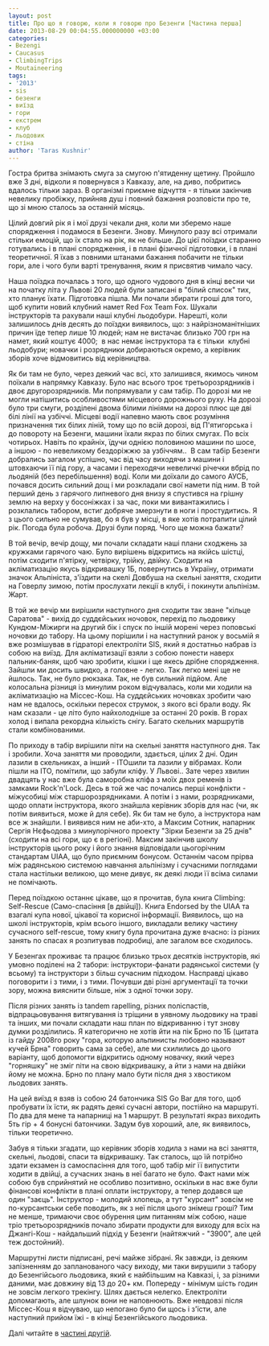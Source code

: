 ```yaml
---
layout: post
title: Про що я говорю, коли я говорю про Безенги [Частина перша]
date: 2013-08-29 00:04:55.000000000 +03:00
categories:
- Bezengi
- Caucasus
- ClimbingTrips
- Moutaineering
tags:
- '2013'
- sis
- безенги
- виїзд
- гори
- екстрем
- клуб
- льодовик
- стіна
author: 'Taras Kushnir'
---
```


Гостра бритва знімають смуга за смугою п'ятиденну щетину. Пройшло вже 3 дні, відколи я повернувся з Кавказу, але, на диво, побритись вдалось тільки зараз. В організмі приємне відчуття - я тільки закінчив невелику пробіжку, прийняв душ і повний бажання розповісти про те, що зі мною сталось за останній місяць.

Цілий довгий рік я і мої друзі чекали дня, коли ми зберемо наше спорядження і подамося в Безенги. Знову. Минулого разу всі отримали стільки емоцій, що їх стало на рік, як не більше. До цієї поїздки старанно готувались і в плані спорядження, і в плані фізичної підготовки, і в плані теоретичної. Я їхав з повними штанами бажання побачити не тільки гори, але і чого були варті тренування, яким я присвятив чимало часу.

Наша поїздка почалась з того, що одного чудового дня в кінці весни чи на початку літа у Львові 20 людей були записані в "білий список" тих, хто планує їхати. Підготовка пішла. Ми почали збирати гроші для того, щоб купити новий клубний намет Red Fox Team Fox. Шукали інструкторів та рахували наші клубні льодобури. Нарешті, коли залишилось днів десять до поїздки виявилось, що: з найрізноманітніших причин їде тепер лише 10 людей; нам не вистачає близько 700 грн на намет, який коштує 4000;  в нас немає інструктора та є тільки  клубні льодобури; новачки і розрядники добираються окремо, а керівник зборів хоче відмовитись від керівництва.

Як би там не було, через деякий час всі, хто залишився, якимось чином поїхали в напрямку Кавказу. Було нас всього троє третьорозрядників і двоє другорозрядників. Ми попрямували у сам табір. По дорозі ми не могли натішитись особливостями місцевого дорожнього руху. На дорозі було три смуги, розділені двома білими лініями на дорозі плюс ще дві білі лінії на узбіччі. Місцеві водії напевно мають своє розуміння призначення тих білих ліній, тому що по всій дорозі, від П'ятигорська і до повороту на Безенги, машини їхали якраз по білих смугах. По всіх чотирьох. Навіть по крайніх, їдучи однією половиною машини по шосе, а іншою - по невеликому бездоріжжю за узбіччям..  В сам табір Безенги добрались загалом успішно, час від часу виходячи з машини і штовхаючи її під гору, а часами і переходячи невеличкі річечки вбрід по льодяній (без перебільшення) воді. Коли ми доїхали до самого АУСБ, почався досить сильний дощ і ми розкладали свої намети під ним. В той перший день з гарячого липневого дня внизу я спустився на грішну землю на верху у босоніжках і за час, поки ми вивантажились і розклались табором, встиг добряче змерзнути в ноги і простудитись. Я з цього сильно не сумував, бо я був у місці, в яке хотів потрапити цілий рік. Погода була робоча. Друзі були поряд. Чого ще можна бажати?

<!--more-->

В той вечір, вечір дощу, ми почали складати наші плани сходжень за кружками гарячого чаю. Було вирішень відкритись на якійсь шістці, потім сходити п'ятірку, четвірку, трійку, двійку. Сходити на акліматизацію якусь відкривашку 1Б, повернутись в Україну, отримати значок Альпініста, з'їздити на скелі Довбуша на скельні заняття, сходити на Говерлу зимою, потім прослухати лекції в клубі, і покинути альпінізм. Жарт.

В той же вечір ми вирішили наступного дня сходити так зване "кільце Саратова" - вихід до суддєйських ночовок, перехід по льодовику Кундюм-Міжирги на другий бік і спуск по іншій морені через поповські ночовки до табору. На цьому порішили і на наступний ранок у восьмій я вже розмішував в гідраторі електроліти SIS, який я достатньо набрав із собою на виїзд. Для акліматизації взяли з собою понести наверх пальник-баняк, щоб чаю зробити, кішки і ще якесь дрібне спорядження. Зайшли ми досить швидко, а головне - легко. Так легко мені ще не йшлось. Так, не було рюкзака. Так, не був сильний підйом. Але колосальна різниця із минулим роком відчувалась, коли ми ходили на акліматизацію на Міссес-Кош. На суддєйських ночовках зробити чаю нам не вдалось, оскільки пересох струмок, з якого всі брали воду. Як нам сказали - це літо було найхолодніше за останні 20 років. В горах холод і випала рекордна кількість снігу. Багато скельних маршрутів стали комбінованими.

По приходу в табір вирішили піти на скельні заняття наступного дня. Так і зробили. Хоча заняття ми проводили, здається, цілих 2 дні. Один лазили в скельниках, а інший - ІТОшили та лазили у вібрамах. Коли пішли на ІТО, помітили, що забули кліфу. У Львові.. Зате через хвилин двадцять у нас вже була саморобна кліфа з моїх двох ременів із замками Rock'n'Lock. Десь в той же час почались перші конфлікти - міжусобиці між старшорозрядниками. А потім і з нами, розрядниками, щодо оплати інструктора, якого знайшла керівник зборів для нас (чи, як потім виявиться, може й для себе). Як би там не було, а інструктора нам все ж знайшли. І виявився ним не аби-хто, а Максим Сотник, напарник Сергія Нєфьодова з минулорічного проекту "Зірки Безенги за 25 днів" (сходити на всі гори, що є в регіоні). Максим закінчив школу інструкторів цього року і його знання відповідали цьогорічним стандартам UIAA, що було приємним бонусом. Останнім часом прірва між радянською системою навчання альпінізму і сучасними поглядами стала настільки великою, що мене дивує, як деякі люди її всіма силами не помічають.

Перед поїздкою останнє цікаве, що я прочитав, була книга Climbing: Self-Rescue (Само-спасіння [в двійці]). Книга Endorsed by the UIAA та взагалі купа нової, цікавої та корисної інформації. Виявилось, що на школі інструкторів, крім всього іншого, викладали велику частину сучасного self-rescue, тому книгу була прочитана дуже вчасно: із різних занять по спасах я розпитував подробиці, але загалом все сходилось.

У Безенгах проживає та працює близько трьох десятків інструкторів, які умовно поділені на 2 табори: інструктори-фанати радянської системи (у всьому) та інструктори з більш сучасним підходом. Насправді цікаво поговорити і з тими, і з тими. Почувши дві різні аргументації та точки зору, можна вияснити більше, ніж з одної точки зору.

Після різних занять із tandem rapelling, різних поліспастів, відпрацьовування витягування із тріщини в уявному льодовику на траві та інших, ми почали складати наш план по відкриванню і тут знову думки розділились. Я категорично не хотів йти на пік Брно по 1Б (цитата із гайду 2008го року "гора, которую альпинисты любовно называют кучей Брна" говорить сама за себе), але ми схилились до цього варіанту, щоб допомогти відкритись одному новачку, який через "горняшку" не зміг піти на свою відкривашку, а йти з нами на двійки йому не можна. Брно по плану мало бути після дня з хвостиком льодових занять.

На цей виїзд я взяв із собою 24 батончика SIS Go Bar для того, щоб пробувати їх їсти, як радять деякі сучасні автори, постійно на маршруті. По два для мене та напарниці на 1 маршрут. В результаті якраз виходить 5ть гір + 4 бонусні батончики. Задум був хороший, але, як виявилось, тільки теоретично.

Забув я тільки згадати, що керівник зборів ходила з нами на всі заняття, скельні, льодові, спаси та відкривашку. Так сталось, що їй потрібно здати екзамен із самоспасіння для того, щоб табір міг її випустити ходити в двійці, а сучасних знань в неї багато не було. Факт нами між собою був сприйнятий не особливо позитивно, оскільки в нас вже були фінансові конфлікти в плані оплати інструктору, а тепер додався ще один "заєць". Інструктор - молодий хлопець, а тут "курсант" зовсім не по-курсантськи себе поводить, як з неї після цього знімеш гроші? Тим не менше, тримаючи своє обурення цим питанням між собою, наше тріо третьорозрядників почало збирати продукти для виходу для всіх на Джангі-Кош - найдальший підхід у Безенги (найтяжчий - "3900", але цей теж достойний).

Маршрутні листи підписані, речі майже зібрані. Як завжди, із деяким запізненням до запланованого часу виходу, ми таки вирушили з табору до Безенгійсього льодовика, який є найбільшим на Кавказі, і, за різними даними, має довжину від 13 до 20+ км. Попереду - мінімум шість годин не зовсім легкого трекінгу. Шлях дається нелегко. Електроліти допомагають, але шлунок вони не наповнюють. Вже невдовзі після Міссес-Кош я відчуваю, що непогано було би щось і з'їсти, але наступний прийом їжі - в кінці Безенгійського льодовика.

Далі читайте в <a title="Про що я говорю, коли я говорю про Безенги [Частина друга і остання]" href="http://jamming.com.ua/%d0%bf%d1%80%d0%be-%d1%89%d0%be-%d1%8f-%d0%b3%d0%be%d0%b2%d0%be%d1%80%d1%8e-%d0%ba%d0%be%d0%bb%d0%b8-%d1%8f-%d0%b3%d0%be%d0%b2%d0%be%d1%80%d1%8e-%d0%bf%d1%80%d0%be-%d0%b1%d0%b5%d0%b7%d0%b5%d0%bd-2/" target="_blank">частині другій</a>.
